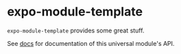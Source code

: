 # expo-module-template

`expo-module-template` provides some great stuff.

See [<ModuleName> docs](https://docs.expo.io/versions/latest/sdk/<module-docs-name>) for documentation of this universal module's API.
